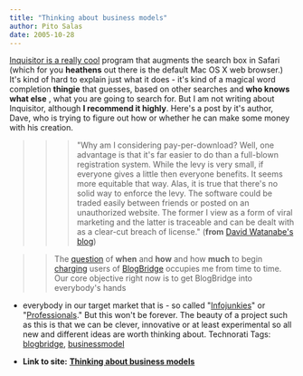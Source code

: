 ```yaml
---
title: "Thinking about business models"
author: Pito Salas
date: 2005-10-28
---
```


[Inquisitor is a really cool](<http://www.inquisitorx.com/safari/>) program
that augments the search box in Safari (which for you **heathens** out there
is the default Mac OS X web browser.) It's kind of hard to explain just what
it does - it's kind of a magical word completion **thingie** that guesses,
based on other searches and **who knows what else** , what you are going to
search for.  But I am not writing about Inquisitor, although **I recommend it
highly**. Here's a post by it's author, Dave, who is trying to figure out how
or whether he can make some money with his creation.

>>

>>> "Why am I considering pay-per-download? Well, one advantage is that it's
far easier to do than a full-blown registration system. While the levy is very
small, if everyone gives a little then everyone benefits. It seems more
equitable that way. Alas, it is true that there's no solid way to enforce the
levy. The software could be traded easily between friends or posted on an
unauthorized website. The former I view as a form of viral marketing and the
latter is traceable and can be dealt with as a clear-cut breach of license."
(**from** [David Watanabe's blog](<http://www.newsfirex.com/blog/?p=80>))

>>

>> The
[question](<http://www.blogbridge.com/archives/2005/10/whats_the_blogb.php>)
of **when** and **how** and how **much** to begin
[charging](<http://www.blogbridge.com/archives/2005/10/whats_the_blogb.php>)
users of [BlogBridge](<http://www.blogbridge.com/>) occupies me from time to
time. Our core objective right now is to get BlogBridge into everybody's hands
- everybody in our target market that is - so called
"[Infojunkies](<http://www.blogbridge.com/archives/2005/10/whats_an_info_j.php>)"
or
"[Professionals](<http://www.blogbridge.com/archives/2005/10/whats_an_info_j.php>)."
But this won't be forever. The beauty of a project such as this is that we can
be clever, innovative or at least experimental so all new and different ideas
are worth thinking about. Technorati Tags:
[blogbridge](<http://www.technorati.com/tag/blogbridge>),
[businessmodel](<http://www.technorati.com/tag/businessmodel>)


* **Link to site:** **[Thinking about business models](None)**
